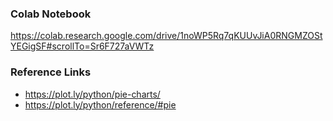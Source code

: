 ### Colab Notebook
https://colab.research.google.com/drive/1noWP5Rq7qKUUvJiA0RNGMZOStYEGigSF#scrollTo=Sr6F727aVWTz

### Reference Links
* https://plot.ly/python/pie-charts/
* https://plot.ly/python/reference/#pie
